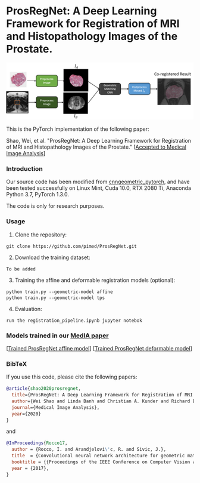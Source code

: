 # ProsRegNet: A Deep Learning Framework for Registration of MRI and Histopathology Images of the Prostate.

![](pictures/pipeline.png)

This is the PyTorch implementation of the following paper:

Shao, Wei, et al. "ProsRegNet: A Deep Learning Framework for Registration of MRI and Histopathology Images of the Prostate."  [[Accepted to Medical Image Analysis](https://arxiv.org/pdf/2012.00991)]


### Introduction
Our source code has been modified from [cnngeometric_pytorch](https://github.com/ignacio-rocco/cnngeometric_pytorch), and have been tested successfully on Linux Mint, Cuda 10.0, RTX 2080 Ti, Anaconda Python 3.7, PyTorch 1.3.0.

The code is only for research purposes.

### Usage
1. Clone the repository:
```
git clone https://github.com/pimed/ProsRegNet.git
```
2. Download the training dataset:
```
To be added
```

3. Training the affine and deformable registration models (optional):
```
python train.py --geometric-model affine
python train.py --geometric-model tps
```

4. Evaluation:
```
run the registration_pipeline.ipynb jupyter notebok
```

### Models trained in our [MedIA paper](https://arxiv.org/pdf/2012.00991)
[[Trained ProsRegNet affine model](https://drive.google.com/file/d/1REqMqNVLHRnFfuqzJIWrqQgctnaauSO1/view?usp=sharing)]
[[Trained ProsRegNet deformable model](https://drive.google.com/file/d/1j1ai3RG6blpE6Zz9fmazoMsTyCQvGR9z/view?usp=sharing)]

### BibTeX

If you use this code, please cite the following papers:

```bibtex
@article{shao2020prosregnet,
  title={ProsRegNet: A Deep Learning Framework for Registration of MRI and Histopathology Images of the Prostate},
  author={Wei Shao and Linda Banh and Christian A. Kunder and Richard E. Fan and Simon J. C. Soerensen and Jeffrey B. Wang and Nikola C. Teslovich and Nikhil Madhuripan and Anugayathri Jawahar and Pejman Ghanouni and James D. Brooks and Geoffrey A. Sonn and Mirabela Rusu},
  journal={Medical Image Analysis},
  year={2020}
}
```

and

```bibtex
@InProceedings{Rocco17,
  author = {Rocco, I. and Arandjelovi\'c, R. and Sivic, J.},
  title  = {Convolutional neural network architecture for geometric matching},
  booktitle = {{Proceedings of the IEEE Conference on Computer Vision and Pattern Recognition}},
  year = {2017},
}
```
